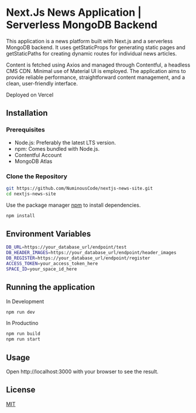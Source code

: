 #  Next.Js News Application | Serverless MongoDB Backend

This application is a news platform built with Next.js and a serverless MongoDB backend. It uses getStaticProps for generating static pages and getStaticPaths for creating dynamic routes for individual news articles. 

Content is fetched using Axios and managed through Contentful, a headless CMS CDN. Minimal use of Material UI is employed. The application aims to provide reliable performance, straightforward content management, and a clean, user-friendly interface. 

Deployed on Vercel 
## Installation

### Prerequisites

* Node.js: Preferably the latest LTS version. 
* npm: Comes bundled with Node.js.
* Contentful Account
* MongoDB Atlas


### Clone the Repository

```bash
git https://github.com/NuminousCode/nextjs-news-site.git 
cd nextjs-news-site
```
Use the package manager [npm](https://www.npmjs.com/) to install dependencies.

```bash
npm install 
```
## Environment Variables
```bash
DB_URL=https://your_database_url/endpoint/test
DB_HEADER_IMAGES=https://your_database_url/endpoint/header_images
DB_REGISTER=https://your_database_url/endpoint/register
ACCESS_TOKEN=your_access_token_here
SPACE_ID=your_space_id_here
```
## Running the application
In Development
```bash
npm run dev
```
In Productino
```bash
npm run build
npm run start
```

## Usage

Open http://localhost:3000 with your browser to see the result.

## License

[MIT](https://choosealicense.com/licenses/mit/)